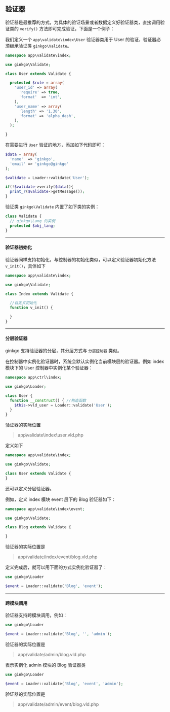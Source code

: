 ## 验证器

验证器是最推荐的方式，为具体的验证场景或者数据定义好验证器类，直接调用验证类的 `verify()` 方法即可完成验证，下面是一个例子：

我们定义一个 `app\validate\index\User` 验证器类用于 User 的验证，验证器必须继承验证类 `ginkgo\Validate`。

``` php
namespace app\validate\index;

use ginkgo\Validate;

class User extends Validate {

  protected $rule = array(
    'user_id' => array(
      'require' => true,
      'format'  => 'int',
    ),
    'user_name' => array(
      'length' => '1,30',
      'format' => 'alpha_dash',
    ),
  );

}
```

在需要进行 `User` 验证的地方，添加如下代码即可：

``` php
$data = array(
  'name'  => 'ginkgo',
  'email' => 'ginkgo@ginkgo'
);

$validate = Loader::validate('User');

if(!$validate->verify($data)){
  print_r($validate->getMessage());
}
```

验证类 `ginkgo\Validate` 内置了如下类的实例：

``` php
class Validate {
  // ginkgo\Lang 的实例
  protected $obj_lang;
}
```

----------

#### 验证器初始化

验证器同样支持初始化，与控制器的初始化类似，可以定义验证器初始化方法 `v_init()`，具体如下

``` php
namespace app\validate\index;

use ginkgo\Validate;

class Index extends Validate {

  //自定义初始化
  function v_init() {

  }
}
```

----------

#### 分层验证器

ginkgo 支持验证器的分层，其分层方式与 `分层控制器` 类似。

在控制器中实例化验证器时，系统会默认实例化当前模块层的验证器。例如 index 模块下的 User 控制器中实例化某个验证器：

``` php
namespace app\ctrl\index;

use ginkgo\Loader;

class User {
  function __construct() { //构造函数
    $this->vld_user = Loader::validate('User');
  }
}
```

验证器的实际位置

> app\validate\index\user.vld.php

定义如下

``` php
namespace app\validate\index;

use ginkgo\Validate;

class User extends Validate {
}
```

还可以定义分层验证器。

例如，定义 index 模块 event 层下的 Blog 验证器如下：

``` php
namespace app\validate\index\event;

use ginkgo\Validate;

class Blog extends Validate {

}
```

验证器的实际位置是

> app/validate/index/event/blog.vld.php

定义完成后，就可以用下面的方式实例化验证器了：

``` php
use ginkgo\Loader

$event = Loader::validate('Blog', 'event');
```
----------

#### 跨模块调用

验证器支持跨模块调用，例如：

``` php
use ginkgo\Loader

$event = Loader::validate('Blog', '', 'admin');
```

验证器的实际位置是

> app/validate/admin/blog.vld.php

表示实例化 admin 模块的 Blog 验证器类

``` php
use ginkgo\Loader

$event = Loader::validate('Blog', 'event', 'admin');
```

验证器的实际位置是

> app/validate/admin/event/blog.vld.php
